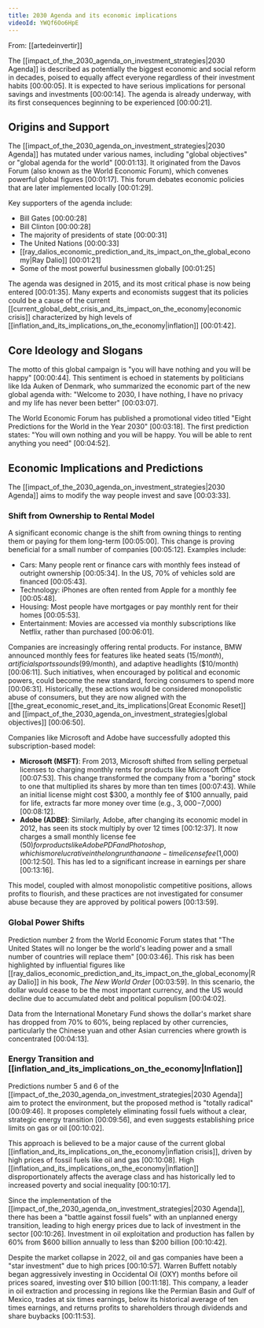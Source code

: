 ```yaml
---
title: 2030 Agenda and its economic implications
videoId: YWQf6Oo6HpE
---
```


From: [[artedeinvertir]] <br/> 

The [[impact_of_the_2030_agenda_on_investment_strategies|2030 Agenda]] is described as potentially the biggest economic and social reform in decades, poised to equally affect everyone regardless of their investment habits <a class="yt-timestamp" data-t="00:00:05">[00:00:05]</a>. It is expected to have serious implications for personal savings and investments <a class="yt-timestamp" data-t="00:00:14">[00:00:14]</a>. The agenda is already underway, with its first consequences beginning to be experienced <a class="yt-timestamp" data-t="00:00:21">[00:00:21]</a>.

## Origins and Support

The [[impact_of_the_2030_agenda_on_investment_strategies|2030 Agenda]] has mutated under various names, including "global objectives" or "global agenda for the world" <a class="yt-timestamp" data-t="00:01:13">[00:01:13]</a>. It originated from the Davos Forum (also known as the World Economic Forum), which convenes powerful global figures <a class="yt-timestamp" data-t="00:01:17">[00:01:17]</a>. This forum debates economic policies that are later implemented locally <a class="yt-timestamp" data-t="00:01:29">[00:01:29]</a>.

Key supporters of the agenda include:
*   Bill Gates <a class="yt-timestamp" data-t="00:00:28">[00:00:28]</a>
*   Bill Clinton <a class="yt-timestamp" data-t="00:00:28">[00:00:28]</a>
*   The majority of presidents of state <a class="yt-timestamp" data-t="00:00:31">[00:00:31]</a>
*   The United Nations <a class="yt-timestamp" data-t="00:00:33">[00:00:33]</a>
*   [[ray_dalios_economic_prediction_and_its_impact_on_the_global_economy|Ray Dalio]] <a class="yt-timestamp" data-t="00:01:21">[00:01:21]</a>
*   Some of the most powerful businessmen globally <a class="yt-timestamp" data-t="00:01:25">[00:01:25]</a>

The agenda was designed in 2015, and its most critical phase is now being entered <a class="yt-timestamp" data-t="00:01:35">[00:01:35]</a>. Many experts and economists suggest that its policies could be a cause of the current [[current_global_debt_crisis_and_its_impact_on_the_economy|economic crisis]] characterized by high levels of [[inflation_and_its_implications_on_the_economy|inflation]] <a class="yt-timestamp" data-t="00:01:42">[00:01:42]</a>.

## Core Ideology and Slogans

The motto of this global campaign is "you will have nothing and you will be happy" <a class="yt-timestamp" data-t="00:00:44">[00:00:44]</a>. This sentiment is echoed in statements by politicians like Ida Auken of Denmark, who summarized the economic part of the new global agenda with: "Welcome to 2030, I have nothing, I have no privacy and my life has never been better" <a class="yt-timestamp" data-t="00:03:07">[00:03:07]</a>.

The World Economic Forum has published a promotional video titled "Eight Predictions for the World in the Year 2030" <a class="yt-timestamp" data-t="00:03:18">[00:03:18]</a>. The first prediction states: "You will own nothing and you will be happy. You will be able to rent anything you need" <a class="yt-timestamp" data-t="00:04:52">[00:04:52]</a>.

## Economic Implications and Predictions

The [[impact_of_the_2030_agenda_on_investment_strategies|2030 Agenda]] aims to modify the way people invest and save <a class="yt-timestamp" data-t="00:03:33">[00:03:33]</a>.

### Shift from Ownership to Rental Model
A significant economic change is the shift from owning things to renting them or paying for them long-term <a class="yt-timestamp" data-t="00:05:00">[00:05:00]</a>. This change is proving beneficial for a small number of companies <a class="yt-timestamp" data-t="00:05:12">[00:05:12]</a>. Examples include:
*   Cars: Many people rent or finance cars with monthly fees instead of outright ownership <a class="yt-timestamp" data-t="00:05:34">[00:05:34]</a>. In the US, 70% of vehicles sold are financed <a class="yt-timestamp" data-t="00:05:43">[00:05:43]</a>.
*   Technology: iPhones are often rented from Apple for a monthly fee <a class="yt-timestamp" data-t="00:05:48">[00:05:48]</a>.
*   Housing: Most people have mortgages or pay monthly rent for their homes <a class="yt-timestamp" data-t="00:05:53">[00:05:53]</a>.
*   Entertainment: Movies are accessed via monthly subscriptions like Netflix, rather than purchased <a class="yt-timestamp" data-t="00:06:01">[00:06:01]</a>.

Companies are increasingly offering rental products. For instance, BMW announced monthly fees for features like heated seats ($15/month), artificial sports sounds ($99/month), and adaptive headlights ($10/month) <a class="yt-timestamp" data-t="00:06:11">[00:06:11]</a>. Such initiatives, when encouraged by political and economic powers, could become the new standard, forcing consumers to spend more <a class="yt-timestamp" data-t="00:06:31">[00:06:31]</a>. Historically, these actions would be considered monopolistic abuse of consumers, but they are now aligned with the [[the_great_economic_reset_and_its_implications|Great Economic Reset]] and [[impact_of_the_2030_agenda_on_investment_strategies|global objectives]] <a class="yt-timestamp" data-t="00:06:50">[00:06:50]</a>.

Companies like Microsoft and Adobe have successfully adopted this subscription-based model:
*   **Microsoft (MSFT)**: From 2013, Microsoft shifted from selling perpetual licenses to charging monthly rents for products like Microsoft Office <a class="yt-timestamp" data-t="00:07:53">[00:07:53]</a>. This change transformed the company from a "boring" stock to one that multiplied its shares by more than ten times <a class="yt-timestamp" data-t="00:07:43">[00:07:43]</a>. While an initial license might cost $300, a monthly fee of $100 annually, paid for life, extracts far more money over time (e.g., $3,000-$7,000) <a class="yt-timestamp" data-t="00:08:12">[00:08:12]</a>.
*   **Adobe (ADBE)**: Similarly, Adobe, after changing its economic model in 2012, has seen its stock multiply by over 12 times <a class="yt-timestamp" data-t="00:12:37">[00:12:37]</a>. It now charges a small monthly license fee ($50) for products like Adobe PDF and Photoshop, which is more lucrative in the long run than a one-time license fee ($1,000) <a class="yt-timestamp" data-t="00:12:50">[00:12:50]</a>. This has led to a significant increase in earnings per share <a class="yt-timestamp" data-t="00:13:16">[00:13:16]</a>.

This model, coupled with almost monopolistic competitive positions, allows profits to flourish, and these practices are not investigated for consumer abuse because they are approved by political powers <a class="yt-timestamp" data-t="00:13:59">[00:13:59]</a>.

### Global Power Shifts
Prediction number 2 from the World Economic Forum states that "The United States will no longer be the world's leading power and a small number of countries will replace them" <a class="yt-timestamp" data-t="00:03:46">[00:03:46]</a>. This risk has been highlighted by influential figures like [[ray_dalios_economic_prediction_and_its_impact_on_the_global_economy|Ray Dalio]] in his book, *The New World Order* <a class="yt-timestamp" data-t="00:03:59">[00:03:59]</a>. In this scenario, the dollar would cease to be the most important currency, and the US would decline due to accumulated debt and political populism <a class="yt-timestamp" data-t="00:04:02">[00:04:02]</a>.

Data from the International Monetary Fund shows the dollar's market share has dropped from 70% to 60%, being replaced by other currencies, particularly the Chinese yuan and other Asian currencies where growth is concentrated <a class="yt-timestamp" data-t="00:04:13">[00:04:13]</a>.

### Energy Transition and [[inflation_and_its_implications_on_the_economy|Inflation]]
Predictions number 5 and 6 of the [[impact_of_the_2030_agenda_on_investment_strategies|2030 Agenda]] aim to protect the environment, but the proposed method is "totally radical" <a class="yt-timestamp" data-t="00:09:46">[00:09:46]</a>. It proposes completely eliminating fossil fuels without a clear, strategic energy transition <a class="yt-timestamp" data-t="00:09:56">[00:09:56]</a>, and even suggests establishing price limits on gas or oil <a class="yt-timestamp" data-t="00:10:02">[00:10:02]</a>.

This approach is believed to be a major cause of the current global [[inflation_and_its_implications_on_the_economy|inflation crisis]], driven by high prices of fossil fuels like oil and gas <a class="yt-timestamp" data-t="00:10:08">[00:10:08]</a>. High [[inflation_and_its_implications_on_the_economy|inflation]] disproportionately affects the average class and has historically led to increased poverty and social inequality <a class="yt-timestamp" data-t="00:10:17">[00:10:17]</a>.

Since the implementation of the [[impact_of_the_2030_agenda_on_investment_strategies|2030 Agenda]], there has been a "battle against fossil fuels" with an unplanned energy transition, leading to high energy prices due to lack of investment in the sector <a class="yt-timestamp" data-t="00:10:26">[00:10:26]</a>. Investment in oil exploitation and production has fallen by 60% from $600 billion annually to less than $200 billion <a class="yt-timestamp" data-t="00:10:42">[00:10:42]</a>.

Despite the market collapse in 2022, oil and gas companies have been a "star investment" due to high prices <a class="yt-timestamp" data-t="00:10:57">[00:10:57]</a>. Warren Buffett notably began aggressively investing in Occidental Oil (OXY) months before oil prices soared, investing over $10 billion <a class="yt-timestamp" data-t="00:11:18">[00:11:18]</a>. This company, a leader in oil extraction and processing in regions like the Permian Basin and Gulf of Mexico, trades at six times earnings, below its historical average of ten times earnings, and returns profits to shareholders through dividends and share buybacks <a class="yt-timestamp" data-t="00:11:53">[00:11:53]</a>.